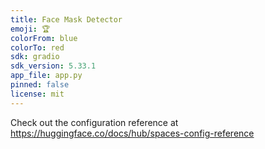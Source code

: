 ```yaml
---
title: Face Mask Detector
emoji: 🏆
colorFrom: blue
colorTo: red
sdk: gradio
sdk_version: 5.33.1
app_file: app.py
pinned: false
license: mit
---
```


Check out the configuration reference at https://huggingface.co/docs/hub/spaces-config-reference
